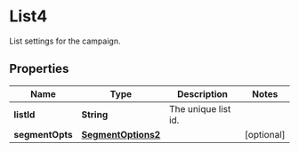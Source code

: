 

# List4

List settings for the campaign.

## Properties

| Name | Type | Description | Notes |
|------------ | ------------- | ------------- | -------------|
|**listId** | **String** | The unique list id. |  |
|**segmentOpts** | [**SegmentOptions2**](SegmentOptions2.md) |  |  [optional] |



